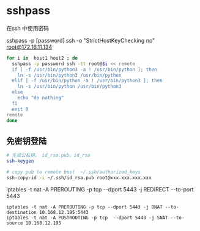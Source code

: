 # sshpass

在ssh 中使用密码



sshpass -p [password] ssh  -o "StrictHostKeyChecking no" root@172.16.11.134



```bash
for i in  host1 host2 ; do
  sshpass -p password ssh -tt root@$i << remote
  if [ -f /usr/bin/python3 -a ! /usr/bin/python ]; then
    ln -s /usr/bin/python3 /usr/bin/python
  elif [ -f /usr/bin/python -a ! /usr/bin/python3 ]; then
    ln -s /usr/bin/python /usr/bin/python3
  else
    echo "do nothing"
  fi
  exit 0
remote
done
```





## 免密钥登陆

```bash
# 生成公私钥， id_rsa.pub，id_rsa
ssh-keygen

# copy pub to remote host  ~/.ssh/authorized_keys
ssh-copy-id -i ~/.ssh/id_rsa.pub root@xxx.xxx.xxx.xxx
```



iptables -t nat -A PREROUTING -p tcp --dport 5443 -j REDIRECT --to-port 5443



```
iptables -t nat -A PREROUTING -p tcp --dport 5443 -j DNAT --to-destination 10.168.12.195:5443
iptables -t nat -A POSTROUTING -p tcp  --dport 5443 -j SNAT --to-source 10.168.12.195
```
